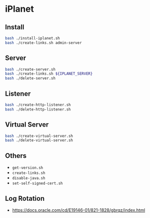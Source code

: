 # iPlanet

## Install

```bash
bash ./install-iplanet.sh
bash ./create-links.sh admin-server
```

## Server

```bash
bash ./create-server.sh
bash ./create-links.sh ${IPLANET_SERVER}
bash ./delete-server.sh
```

## Listener

```bash
bash ./create-http-listener.sh
bash ./delete-http-listener.sh
```

## Virtual Server

```bash
bash ./create-virtual-server.sh
bash ./delete-virtual-server.sh
```

## Others

- `get-version.sh`
- `create-links.sh`
- `disable-java.sh`
- `set-self-signed-cert.sh`

## Log Rotation

- https://docs.oracle.com/cd/E19146-01/821-1828/gbrqz/index.html
